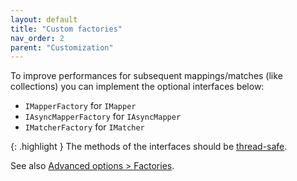 ```yaml
---
layout: default
title: "Custom factories"
nav_order: 2
parent: "Customization"
---
```


To improve performances for subsequent mappings/matches (like collections) you can implement the optional interfaces below:
- `IMapperFactory` for `IMapper`
- `IAsyncMapperFactory` for `IAsyncMapper`
- `IMatcherFactory` for `IMatcher`

{: .highlight }
The methods of the interfaces should be [thread-safe](/advanced-options/thread-safety).

See also [Advanced options > Factories](/advanced-options/factories).